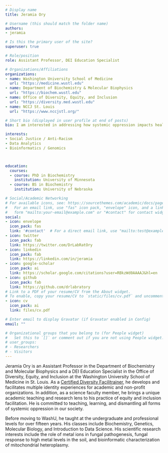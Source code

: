 ```yaml
---
# Display name
title: Jeramia Ory

# Username (this should match the folder name)
authors:
- jeramia

# Is this the primary user of the site?
superuser: true

# Role/position
role: Assistant Professor, DEI Education Specialist

# Organizations/Affiliations
organizations:
- name: Washington University School of Medicine
  url: "https://medicine.wustl.edu"
- name: Department of Biochemistry & Molecular Biophysics
  url: "https://biochem.wustl.edu"
- name: Office of Diversity, Equity, and Inclusion
  url: "https://diversity.med.wustl.edu"
- name: NCCJ St. Louis
  url: "https://www.nccjstl.org/"

# Short bio (displayed in user profile at end of posts)
bio: I am interested in addressing how systemic oppression impacts health.

interests:
- Social Justice / Anti-Racism
- Data Analytics
- Bioinformatics / Genomics



education:
  courses:
  - course: PhD in Biochemistry
    institution: University of Minnesota
  - course: BS in Biochemistry 
    institution: University of Nebraska

# Social/Academic Networking
# For available icons, see: https://sourcethemes.com/academic/docs/page-builder/#icons
#   For an email link, use "fas" icon pack, "envelope" icon, and a link in the
#   form "mailto:your-email@example.com" or "#contact" for contact widget.
social:
- icon: envelope
  icon_pack: fas
  link: '#contact'  # For a direct email link, use "mailto:test@example.org".
- icon: twitter
  icon_pack: fab
  link: https://twitter.com/DrLabRatOry
- icon: linkedin
  icon_pack: fab
  link: https://linkedin.com/in/jeramia
- icon: google-scholar
  icon_pack: ai
  link: https://scholar.google.com/citations?user=RBkzWd0AAAAJ&hl=en
- icon: github
  icon_pack: fab
  link: https://github.com/drlabratory
# Link to a PDF of your resume/CV from the About widget.
# To enable, copy your resume/CV to `static/files/cv.pdf` and uncomment the lines below.
- icon: cv
  icon_pack: ai
  link: files/cv.pdf

# Enter email to display Gravatar (if Gravatar enabled in Config)
email: ""

# Organizational groups that you belong to (for People widget)
#   Set this to `[]` or comment out if you are not using People widget.
# user_groups:
# - Researchers
# - Visitors
---
```


Jeramia Ory is an Assistant Professor in the Department of Biochemistry and Molecular Biophysics and a DEI Education Specialist in the Office of Diversity, Equity, and Inclusion at the Washington University School of Medicine in St. Louis. As a [Certified Diversity Facilitrainer](https://www.nccjstl.org/facilitrainer-certification-program), he develops and facilitates multiple identity experiences for academic and non-profit organizations. In addition, as a science faculty member, he brings a unique academic teaching and research lens to his practice of equity and inclusion facilitation. He is committed to teaching, learning, and dismantling all forms of systemic oppression in our society.

Before moving to WashU, he taught at the undergraduate and professional levels for over fifteen years. His classes include Biochemistry, Genetics, Molecular Biology, and Introduction to Data Science. His scientific research interests include the role of metal ions in fungal pathogenesis, fungal response to high metal levels in the soil, and bioinformatic characterization of mitochondrial heteroplasmy.
